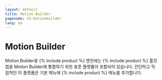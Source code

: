 ```yaml
---
layout: default
title: Motion Builder
pagename: tk-motionbuilder
lang: ko
---
```


# Motion Builder

Motion Builder용 {% include product %} 엔진에는 {% include product %} 툴킷 앱을 Motion Builder에 통합하기 위한 표준 플랫폼이 포함되어 있습니다. 간단하고 직접적인 이 플랫폼은 기본 메뉴에 {% include product %} 메뉴를 추가합니다.
